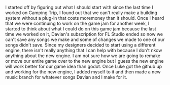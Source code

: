 I started off by figuring out what I should start with since the last time I worked on Camping Trip, I found out that we can't really make a building system without a plug-in that costs moremoney than it should. Once I heard that we were continuing to work on the game jam for another week, I started to think about what I could do on this game jam because the last time we worked on it, Davian's subscription for FL Studio ended so now we can't save any songs we make and some of changes we made to one of our songs didn't save. Since my designers decided to start using a different engine, there isn't really anything that I can help with because I don't nkow anything about the new engine. I am not sure how we are going to remake or move our entire game over to the new engine but I guess the new engine will work better for our game idea than godot. Once Luke got the github up and working for the new engine, I added myself to it and then made a new music branch for whatever songs Davian and I make for it. 
